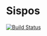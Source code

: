 # Sispos

[![Build Status](https://travis-ci.org/marcelosf/sispos.svg?branch=master)](https://travis-ci.org/marcelosf/sispos)